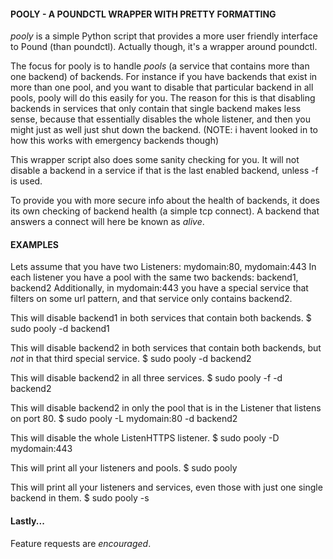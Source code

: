 #### POOLY - A POUNDCTL WRAPPER WITH PRETTY FORMATTING

_pooly_ is a simple Python script that provides a more user friendly interface to Pound (than poundctl).
Actually though, it's a wrapper around poundctl.

The focus for pooly is to handle _pools_ (a service that contains more than one backend) of backends.
For instance if you have backends that exist in more than one pool, and you want to disable that particular
backend in all pools, pooly will do this easily for you.
The reason for this is that disabling backends in services that only contain that single backend makes
less sense, because that essentially disables the whole listener, and then you might just as well just
shut down the backend.
(NOTE: i havent looked in to how this works with emergency backends though)

This wrapper script also does some sanity checking for you. It will not disable a backend in a service
if that is the last enabled backend, unless -f is used.

To provide you with more secure info about the health of backends, it does its own checking of backend
health (a simple tcp connect). A backend that answers a connect will here be known as _alive_.

#### EXAMPLES

Lets assume that you have two Listeners: mydomain:80, mydomain:443
In each listener you have a pool with the same two backends: backend1, backend2
Additionally, in mydomain:443 you have a special service that filters on some url pattern, and that service only contains backend2.

This will disable backend1 in both services that contain both backends.
	$ sudo pooly -d backend1

This will disable backend2 in both services that contain both backends, but *not* in that third special service.
$ sudo pooly -d backend2

This will disable backend2 in all three services.
$ sudo pooly -f -d backend2

This will disable backend2 in only the pool that is in the Listener that listens on port 80.
$ sudo pooly -L mydomain:80 -d backend2

This will disable the whole ListenHTTPS listener.
$ sudo pooly -D mydomain:443

This will print all your listeners and pools.
$ sudo pooly

This will print all your listeners and services, even those with just one single backend in them.
$ sudo pooly -s


#### Lastly...

Feature requests are *encouraged*.
